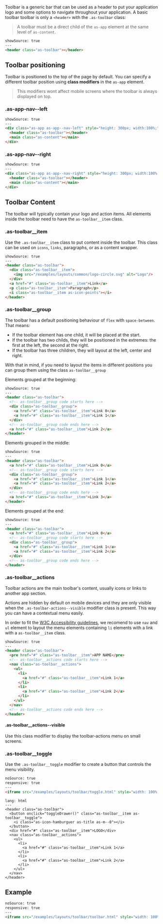 Toolbar is a generic bar that can be used as a header to put your application logo and some options to navigate throughout your application. A basic toolbar toolbar is only a `<header>` with the `.as-toolbar` class:


> A toolbar must be a direct child of the `as-app` element at the same level of `as-content`.

```html
showSource: true
---
<header class="as-toolbar"></header>
```


## Toolbar positioning
Toolbar is positioned to the top of the page by default. You can specify a different toolbar position using **class modifiers** in the `as-app` element.

> This modifiers wont affect mobile screens where the toolbar is always displayed on top.

### .as-app-nav\--left



```html
showSource: true
---
<div class="as-app as-app--nav-left" style="height: 300px; width:100%;">
  <header class="as-toolbar"></header>
  <main class="as-content"></main>
</div>
```

### .as-app-nav\--right



```html
showSource: true
---
<div class="as-app as-app--nav-right" style="height: 300px; width:100%;">
  <header class="as-toolbar"></header>
  <main class="as-content"></main>
</div>
```


## Toolbar Content

The toolbar will typically contain your logo and action items.  All elements inside the toolbar need to have the `as-toolbar__item` class.


### .as-toolbar__item

Use the `.as-toolbar__item` class to put content inside the toolbar. This class can be used on `icons`, `links`, paragraphs, or as a content wrapper.

```html
showSource: true
---
<header class="as-toolbar">
  <div class="as-toolbar__item">
    <img src="/examples/layouts/common/logo-circle.svg" alt="Logo"/>
  </div>
  <a href="#" class="as-toolbar__item">Link</a>
  <p class="as-toolbar__item">Paragraph</p>
  <i class="as-toolbar__item as-icon-points"></i>
</header>
```

### .as-toolbar__group

The toolbar has a default positioning behaviour of `flex` with `space-between`. That means:
- If the toolbar element has one child, it will be placed at the start.
- If the toolbar has two childs, they will be positioned in the extremes: the first at the left, the second at the right.
- If the toolbar has three children, they will layout at the left, center and right.

With that in mind, if you need to layout the items in different positions you can group them using the class `as-toolbar__group`

Elements grouped at the beginning:

```html
showSource: true
---
<header class="as-toolbar">
  <!-- as-toolbar__group code starts here -->
  <div class="as-toolbar__group">
    <a href="#" class="as-toolbar__item">Link 0</a>
    <a href="#" class="as-toolbar__item">Link 1</a>
  </div>
  <!-- as-toolbar__group code ends here -->
  <a href="#" class="as-toolbar__item">Link 2</a>
</header>
```

Elements grouped in the middle:

```html
showSource: true
---
<header class="as-toolbar">
  <a href="#" class="as-toolbar__item">Link 0</a>
  <!-- as-toolbar__group code starts here -->
  <div class="as-toolbar__group">
    <a href="#" class="as-toolbar__item">Link 1</a>
    <a href="#" class="as-toolbar__item">Link 2</a>
  </div>
  <!-- as-toolbar__group code ends here -->
  <a href="#" class="as-toolbar__item">Link 3</a>
</header>
```

Elements grouped at the end:

```html
showSource: true
---
<header class="as-toolbar">
  <a href="#" class="as-toolbar__item">Link 0</a>
  <!-- as-toolbar__group code starts here -->
  <div class="as-toolbar__group">
    <a href="#" class="as-toolbar__item">Link 1</a>
    <a href="#" class="as-toolbar__item">Link 2</a>
  </div>
  <!-- as-toolbar__group code ends here -->
</header>
```



### .as-toolbar__actions

Toolbar actions are the main toolbar's content, usually icons or links to another app section.

Actions are hidden by default on mobile devices and they are only visible when the `.as-toolbar-actions--visible` modifier class is present. This way you can have a contextual menu easily.

In order to fit the [W3C Accessibility guidelines](https://www.w3.org/WAI/tutorials/menus/), we recomend to use `nav` and `ul` element to layout the menu elements containing `li` elements with a link with a `as-toolbar__item` class.

```html
showSource: true
---
<header class="as-toolbar">
  <pre href="#" class="as-toolbar__item">APP NAME</pre>
  <!-- as-toolbar__actions code starts here -->
  <nav class="as-toolbar__actions">
    <ul>
      <li>
        <a href="#" class="as-toolbar__item">Link 1</a>
      </li>
      <li>
        <a href="#" class="as-toolbar__item">Link 2</a>
      </li>
    </ul>
  </nav>
  <!-- as-toolbar__actions code ends here -->
</header>
```
#### .as-toolbar__actions\--visible

Use this class modifier to display the toolbar-actions menu on small screens.

### .as-toolbar__toggle

Use the `.as-toolbar__toggle` modifier to create a button that controls the menu visibility.


```html
noSource: true
responsive: true
---
<iframe src="/examples/layouts/toolbar/toggle.html" style="width: 100%; height: 100%;">
```

```code
lang: html
---
<header class="as-toolbar">
  <button onclick="toggleDrawer()" class="as-toolbar__item as-toolbar__toggle">
    <i class="as-icon-hamburguer as-title as-m--0"></i>
  </button>
  <div href="#" class="as-toolbar__item">LOGO</div>
  <nav class="as-toolbar__actions">
    <ul>
      <li>
        <a href="#" class="as-toolbar__item">Link 1</a>
      </li>
      <li>
        <a href="#" class="as-toolbar__item">Link 2</a>
      </li>
    </ul>
  </nav>
</header>
```

## Example

```html
noSource: true
responsive: true
---
<iframe src="/examples/layouts/toolbar/toolbar.html" style="width: 100%; height: 100%;">
```
